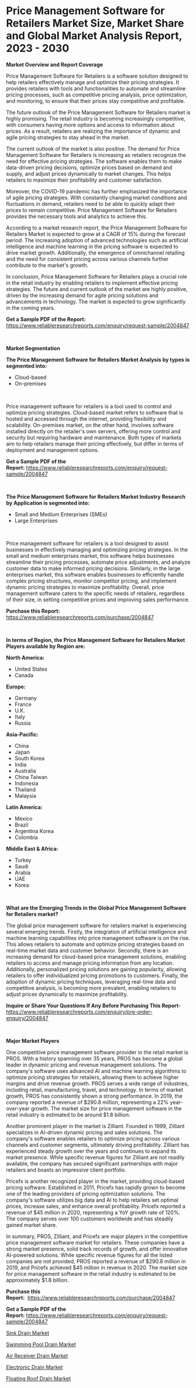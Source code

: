 <p><h1>Price Management Software for Retailers Market Size, Market Share and Global Market Analysis Report, 2023 - 2030</h1></p><p><strong>Market Overview and Report Coverage</strong></p>
<p><p>Price Management Software for Retailers is a software solution designed to help retailers effectively manage and optimize their pricing strategies. It provides retailers with tools and functionalities to automate and streamline pricing processes, such as competitive pricing analysis, price optimization, and monitoring, to ensure that their prices stay competitive and profitable.</p><p>The future outlook of the Price Management Software for Retailers market is highly promising. The retail industry is becoming increasingly competitive, with consumers having more options and access to information about prices. As a result, retailers are realizing the importance of dynamic and agile pricing strategies to stay ahead in the market.</p><p>The current outlook of the market is also positive. The demand for Price Management Software for Retailers is increasing as retailers recognize the need for effective pricing strategies. The software enables them to make data-driven pricing decisions, optimize prices based on demand and supply, and adjust prices dynamically to market changes. This helps retailers to maximize their profitability and customer satisfaction.</p><p>Moreover, the COVID-19 pandemic has further emphasized the importance of agile pricing strategies. With constantly changing market conditions and fluctuations in demand, retailers need to be able to quickly adapt their prices to remain competitive. Price Management Software for Retailers provides the necessary tools and analytics to achieve this.</p><p>According to a market research report, the Price Management Software for Retailers Market is expected to grow at a CAGR of 15% during the forecast period. The increasing adoption of advanced technologies such as artificial intelligence and machine learning in the pricing software is expected to drive market growth. Additionally, the emergence of omnichannel retailing and the need for consistent pricing across various channels further contribute to the market's growth.</p><p>In conclusion, Price Management Software for Retailers plays a crucial role in the retail industry by enabling retailers to implement effective pricing strategies. The future and current outlook of the market are highly positive, driven by the increasing demand for agile pricing solutions and advancements in technology. The market is expected to grow significantly in the coming years.</p></p>
<p><strong>Get a Sample PDF of the Report:</strong> <a href="https://www.reliableresearchreports.com/enquiry/request-sample/2004847">https://www.reliableresearchreports.com/enquiry/request-sample/2004847</a></p>
<p>&nbsp;</p>
<p><strong>Market Segmentation</strong></p>
<p><strong>The Price Management Software for Retailers Market Analysis by types is segmented into:</strong></p>
<p><ul><li>Cloud-based</li><li>On-premises</li></ul></p>
<p>&nbsp;</p>
<p><p>Price management software for retailers is a tool used to control and optimize pricing strategies. Cloud-based market refers to software that is hosted and accessed through the internet, providing flexibility and scalability. On-premises market, on the other hand, involves software installed directly on the retailer's own servers, offering more control and security but requiring hardware and maintenance. Both types of markets aim to help retailers manage their pricing effectively, but differ in terms of deployment and management options.</p></p>
<p><strong>Get a Sample PDF of the Report:</strong>&nbsp;<a href="https://www.reliableresearchreports.com/enquiry/request-sample/2004847">https://www.reliableresearchreports.com/enquiry/request-sample/2004847</a></p>
<p>&nbsp;</p>
<p><strong>The Price Management Software for Retailers Market Industry Research by Application is segmented into:</strong></p>
<p><ul><li>Small and Medium Enterprises (SMEs)</li><li>Large Enterprises</li></ul></p>
<p>&nbsp;</p>
<p><p>Price management software for retailers is a tool designed to assist businesses in effectively managing and optimizing pricing strategies. In the small and medium enterprises market, this software helps businesses streamline their pricing processes, automate price adjustments, and analyze customer data to make informed pricing decisions. Similarly, in the large enterprises market, this software enables businesses to efficiently handle complex pricing structures, monitor competitor pricing, and implement dynamic pricing strategies to maximize profitability. Overall, price management software caters to the specific needs of retailers, regardless of their size, in setting competitive prices and improving sales performance.</p></p>
<p><strong>Purchase this Report:</strong>&nbsp; <a href="https://www.reliableresearchreports.com/purchase/2004847">https://www.reliableresearchreports.com/purchase/2004847</a></p>
<p>&nbsp;</p>
<p><strong>In terms of Region, the Price Management Software for Retailers Market Players available by Region are:</strong></p>
<p>
    <p> <strong> North America: </strong>
        <ul>
            <li>United States</li>
            <li>Canada</li>
        </ul>
        </p> 
    <p> <strong> Europe: </strong>
        <ul>
            <li>Germany</li>
            <li>France</li>
            <li>U.K.</li>
            <li>Italy</li>
            <li>Russia</li>
        </ul>
        </p> 
    <p> <strong> Asia-Pacific: </strong>
        <ul>
            <li>China</li>
            <li>Japan</li>
            <li>South Korea</li>
            <li>India</li>
            <li>Australia</li>
            <li>China Taiwan</li>
            <li>Indonesia</li>
            <li>Thailand</li>
            <li>Malaysia</li>
        </ul>
        </p> 
    <p> <strong> Latin America: </strong>
        <ul>
            <li>Mexico</li>
            <li>Brazil</li>
            <li>Argentina Korea</li>
            <li>Colombia</li>
        </ul>
        </p> 
    <p> <strong> Middle East & Africa: </strong>
        <ul>
            <li>Turkey</li>
            <li>Saudi</li>
            <li>Arabia</li>
            <li>UAE</li>
            <li>Korea</li>
        </ul>
    </p>
    </p>
<p>&nbsp;</p>
<p><strong>What are the Emerging Trends in the Global Price Management Software for Retailers market?</strong></p>
<p><p>The global price management software for retailers market is experiencing several emerging trends. Firstly, the integration of artificial intelligence and machine learning capabilities into price management software is on the rise. This allows retailers to automate and optimize pricing strategies based on real-time market data and customer behavior. Secondly, there is an increasing demand for cloud-based price management solutions, enabling retailers to access and manage pricing information from any location. Additionally, personalized pricing solutions are gaining popularity, allowing retailers to offer individualized pricing promotions to customers. Finally, the adoption of dynamic pricing techniques, leveraging real-time data and competitive analysis, is becoming more prevalent, enabling retailers to adjust prices dynamically to maximize profitability.</p></p>
<p><strong>Inquire or Share Your Questions If Any Before Purchasing This Report</strong>- <a href="https://www.reliableresearchreports.com/enquiry/pre-order-enquiry/2004847">https://www.reliableresearchreports.com/enquiry/pre-order-enquiry/2004847</a></p>
<p>&nbsp;</p>
<p><strong>Major Market Players</strong></p>
<p><p>One competitive price management software provider in the retail market is PROS. With a history spanning over 35 years, PROS has become a global leader in dynamic pricing and revenue management solutions. The company's software uses advanced AI and machine learning algorithms to optimize pricing strategies for retailers, allowing them to achieve higher margins and drive revenue growth. PROS serves a wide range of industries, including retail, manufacturing, travel, and technology. In terms of market growth, PROS has consistently shown a strong performance. In 2019, the company reported a revenue of $290.8 million, representing a 22% year-over-year growth. The market size for price management software in the retail industry is estimated to be around $1.8 billion.</p><p>Another prominent player in the market is Zilliant. Founded in 1999, Zilliant specializes in AI-driven dynamic pricing and sales solutions. The company's software enables retailers to optimize pricing across various channels and customer segments, ultimately driving profitability. Zilliant has experienced steady growth over the years and continues to expand its market presence. While specific revenue figures for Zilliant are not readily available, the company has secured significant partnerships with major retailers and boasts an impressive client portfolio.</p><p>Pricefx is another recognized player in the market, providing cloud-based pricing software. Established in 2011, Pricefx has rapidly grown to become one of the leading providers of pricing optimization solutions. The company's software utilizes big data and AI to help retailers set optimal prices, increase sales, and enhance overall profitability. Pricefx reported a revenue of $45 million in 2020, representing a YoY growth rate of 120%. The company serves over 100 customers worldwide and has steadily gained market share.</p><p>In summary, PROS, Zilliant, and Pricefx are major players in the competitive price management software market for retailers. These companies have a strong market presence, solid track records of growth, and offer innovative AI-powered solutions. While specific revenue figures for all the listed companies are not provided, PROS reported a revenue of $290.8 million in 2019, and Pricefx achieved $45 million in revenue in 2020. The market size for price management software in the retail industry is estimated to be approximately $1.8 billion.</p></p>
<p><strong>Purchase this Report:</strong>&nbsp;&nbsp;<a href="https://www.reliableresearchreports.com/purchase/2004847">https://www.reliableresearchreports.com/purchase/2004847</a></p>
<p></p>
<p><strong>Get a Sample PDF of the Report:</strong>&nbsp;<a href="https://www.reliableresearchreports.com/enquiry/request-sample/2004847">https://www.reliableresearchreports.com/enquiry/request-sample/2004847</a></p>
<p><p><a href="https://medium.com/@earn.only.flood/sink-drain-market-trends-forecast-and-competitive-analysis-to-2030-2da521d06971">Sink Drain Market</a></p><p><a href="https://medium.com/@melt.scale.beast/swimming-pool-drain-market-research-report-its-history-and-forecast-2023-to-2030-2211d7b3aff3">Swimming Pool Drain Market</a></p><p><a href="https://medium.com/@fire.honor.safe/air-receiver-drain-market-size-reveals-the-best-marketing-channels-in-global-industry-b47d63943580">Air Receiver Drain Market</a></p><p><a href="https://medium.com/@bank.build.unity/electronic-drain-market-share-evolution-and-market-growth-trends-2023-2030-0eb9399d44d0">Electronic Drain Market</a></p><p><a href="https://medium.com/@flee.calm.mark/floating-roof-drain-market-insight-market-trends-growth-forecasted-from-2023-to-2030-0d6196e6c7a1">Floating Roof Drain Market</a></p></p>